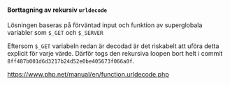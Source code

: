 #### Borttagning av rekursiv `urldecode`
Lösningen baseras på förväntad input och funktion av superglobala variabler som `$_GET` och `$_SERVER`

Eftersom `$_GET` variabeln redan är decodad är det riskabelt att uföra detta explicit för varje värde.
Därför togs den rekursiva loopen bort helt i commit `8ff487b001d6d3217b24d52e0be405673f066a0f`.

https://www.php.net/manual/en/function.urldecode.php

 